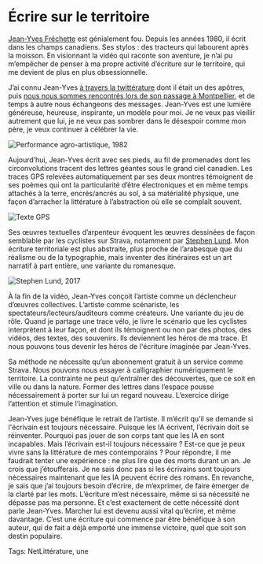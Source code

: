 # Écrire sur le territoire

[Jean-Yves Fréchette](https://fr.wikipedia.org/wiki/Jean-Yves_Fr%C3%A9chette) est génialement fou. Depuis les années 1980, il écrit dans les champs canadiens. Ses stylos : des tracteurs qui labourent après la moisson. En visionnant la vidéo qui raconte son aventure, je n’ai pu m’empêcher de penser à ma propre activité d’écriture sur le territoire, qui me devient de plus en plus obsessionnelle.<span id="more-64780"></span>

J’ai connu Jean-Yves [à travers la twittérature](https://tcrouzet.com/2013/03/03/investir-les-espaces-numeriques/) dont il était un des apôtres, puis [nous nous sommes rencontrés lors de son passage à Montpellier](https://tcrouzet.com/2015/12/01/carnet-de-route-novembre-2015/), et de temps à autre nous échangeons des messages. Jean-Yves est une lumière généreuse, heureuse, inspirante, un modèle pour moi. Je ne veux pas vieillir autrement que lui, je ne veux pas sombrer dans le désespoir comme mon père, je veux continuer à célébrer la vie.

![Performance agro-artistique, 1982](https://tcrouzet.com/images_tc/2023/02/perfjyf.jpg)

Aujourd’hui, Jean-Yves écrit avec ses pieds, au fil de promenades dont les circonvolutions tracent des lettres géantes sous le grand ciel canadien. Les traces GPS relevées automatiquement par ses deux montres témoignent de ses poèmes qui ont la particularité d’être électroniques et en même temps attachés à la terre, encrés/ancrés au sol, à sa matérialité physique, une façon d’arracher la littérature à l’abstraction où elle se complaît souvent.

![Texte GPS](https://tcrouzet.com/images_tc/2023/02/reportage-jean-yves-frechette-archives-63260.jpg)

Ses œuvres textuelles d’arpenteur évoquent les œuvres dessinées de façon semblable par les cyclistes sur Strava, notamment par [Stephen Lund](https://www.instagram.com/roadrashyyj/). Mon écriture territoriale est plus abstraite, plus proche de l’arabesque que du réalisme ou de la typographie, mais inventer des itinéraires est un art narratif à part entière, une variante du romanesque.

![Stephen Lund, 2017](https://tcrouzet.com/images_tc/2023/02/lund.jpg)

À la fin de la vidéo, Jean-Yves conçoit l’artiste comme un déclencheur d’œuvres collectives. L’artiste comme scénariste, les spectateurs/lecteurs/auditeurs comme créateurs. Une variante du jeu de rôle. Quand je partage une trace vélo, je livre le scénario que les cyclistes interprètent à leur façon, et dont ils témoignent ou non par des photos, des vidéos, des textes, des souvenirs. Ils deviennent les héros de ma trace. Et nous pouvons tous devenir les héros de l'écriture imaginée par Jean-Yves.

Sa méthode ne nécessite qu’un abonnement gratuit à un service comme Strava. Nous pouvons nous essayer à calligraphier numériquement le territoire. La contrainte ne peut qu’entraîner des découvertes, que ce soit en ville ou dans la nature. Former des lettres dans l’espace pousse nécessairement à porter sur lui un regard nouveau. L’exercice dirige l’attention et stimule l’imagination.

Jean-Yves juge bénéfique le retrait de l’artiste. Il m’écrit qu’il se demande si l'écrivain est toujours nécessaire. Puisque les IA écrivent, l’écrivain doit se réinventer. Pourquoi pas jouer de son corps tant que les IA en sont incapables. Mais l’écrivain est-il toujours nécessaire ? Est-ce que je peux vivre sans la littérature de mes contemporains ? Pour répondre, il me faudrait tenter une expérience : ne plus lire que des morts durant un an. Je crois que j’étoufferais. Je ne sais donc pas si les écrivains sont toujours nécessaires maintenant que les IA peuvent écrire des romans. En revanche, je sais que j’ai toujours besoin d’écrire, de m’exprimer, de faire émerger de la clarté par les mots. L’écriture m’est nécessaire, même si sa nécessité ne dépasse pas ma personne. Et c’est exactement de cette nécessité dont parle Jean-Yves. Marcher lui est devenu aussi vital qu’écrire, et même davantage. C’est une écriture qui commence par être bénéfique à son auteur, qui de fait a déjà emporté une immense victoire, quel que soit son destin populaire.

Tags: NetLittérature, une